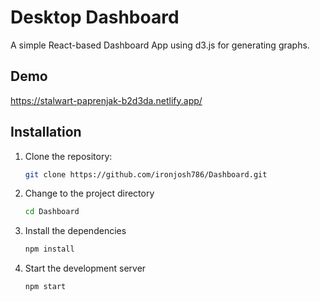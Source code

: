 # Desktop Dashboard

A simple React-based Dashboard App using d3.js for generating graphs.

## Demo

https://stalwart-paprenjak-b2d3da.netlify.app/

## Installation

1. Clone the repository:

   ```bash
   git clone https://github.com/ironjosh786/Dashboard.git

2. Change to the project directory

   ```bash
   cd Dashboard

3. Install the dependencies

   ```bash
   npm install

4. Start the development server

   ```bash
   npm start
